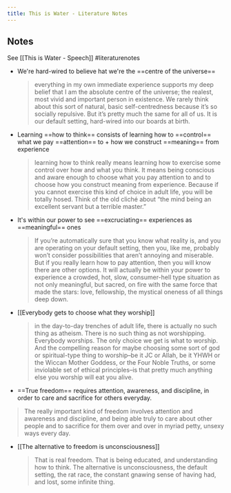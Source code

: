 ```yaml
---
title: This is Water - Literature Notes
---
```

## Notes
See [[This is Water - Speech]]
#literaturenotes 
- We're hard-wired to believe hat we're the ==centre of the universe==
  >everything in my own immediate experience supports my deep belief that I am the absolute centre of the universe; the realest, most vivid and important person in existence. We rarely think about this sort of natural, basic self-centredness because it’s so socially repulsive. But it’s pretty much the same for all of us. It is our default setting, hard-wired into our boards at birth.
- Learning ==how to think== consists of learning how to ==control== what we pay ==attention== to + how we construct ==meaning== from experience
  >learning how to think really means learning how to exercise some control over how and what you think. It means being conscious and aware enough to choose what you pay attention to and to choose how you construct meaning from experience. Because if you cannot exercise this kind of choice in adult life, you will be totally hosed. Think of the old cliché about “the mind being an excellent servant but a terrible master.”
- It's within our power to see ==excruciating== experiences as ==meaningful== ones
  >If you’re automatically sure that you know what reality is, and you are operating on your default setting, then you, like me, probably won’t consider possibilities that aren’t annoying and miserable. But if you really learn how to pay attention, then you will know there are other options. It will actually be within your power to experience a crowded, hot, slow, consumer-hell type situation as not only meaningful, but sacred, on fire with the same force that made the stars: love, fellowship, the mystical oneness of all things deep down.
- [[Everybody gets to choose what they worship]]
  >in the day-to-day trenches of adult life, there is actually no such thing as atheism. There is no such thing as not worshipping. Everybody worships. The only choice we get is what to worship. And the compelling reason for maybe choosing some sort of god or spiritual-type thing to worship–be it JC or Allah, be it YHWH or the Wiccan Mother Goddess, or the Four Noble Truths, or some inviolable set of ethical principles–is that pretty much anything else you worship will eat you alive.
- ==True freedom== requires attention, awareness, and discipline, in order to care and sacrifice for others everyday.
 > The really important kind of freedom involves attention and awareness and discipline, and being able truly to care about other people and to sacrifice for them over and over in myriad petty, unsexy ways every day.
- [[The alternative to freedom is unconsciousness]]
  > That is real freedom. That is being educated, and understanding how to think. The alternative is unconsciousness, the default setting, the rat race, the constant gnawing sense of having had, and lost, some infinite thing.
